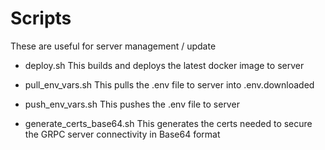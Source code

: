 # Scripts

These are useful for server management / update

* deploy.sh
This builds and deploys the latest docker image to server

* pull_env_vars.sh
This pulls the .env file to server into .env.downloaded

* push_env_vars.sh
This pushes the .env file to server

* generate_certs_base64.sh
This generates the certs needed to secure the GRPC server connectivity in Base64 format
